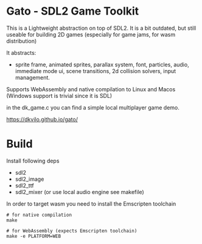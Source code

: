 # Gato - SDL2 Game Toolkit

This is a Lightweight abstraction on top of SDL2. It is a bit outdated, but still useable for building 2D games (especially for game jams, for wasm distribution)

It abstracts:
- sprite frame, animated sprites, parallax system, font, particles, audio, immediate mode ui, scene transitions, 2d collision solvers, input management.

Supports WebAssembly and native compilation to Linux and Macos (Windows support is trivial since it is SDL)

in the dk_game.c you can find a simple local multiplayer game demo.

https://dkvilo.github.io/gato/

# Build

Install following deps
- sdl2
- sdl2_image
- sdl2_ttf
- sdl2_mixer (or use local audio engine see makefile)

In order to target wasm you need to install the Emscripten toolchain

```
# for native compilation
make 

# for WebAssembly (expects Emscripten toolchain)
make -e PLATFORM=WEB
```

